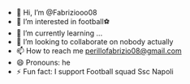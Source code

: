 - 👋 Hi, I’m @Fabriziooo08
- 👀 I’m interested in football⚽️
- 🌱 I’m currently learning ...
- 💞️ I’m looking to collaborate on nobody actually
- 📫 How to reach me perillofabrizio08@gmail.com
- 😄 Pronouns: he
- ⚡ Fun fact: I support Football squad Ssc Napoli

<!---
Fabriziooo08/Fabriziooo08 is a ✨ special ✨ repository because its `README.md` (this file) appears on your GitHub profile.
You can click the Preview link to take a look at your changes.
--->
